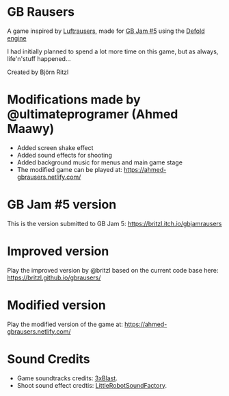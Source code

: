 # GB Rausers
A game inspired by [Luftrausers](http://www.luftrausers.com), made for [GB Jam #5](https://itch.io/jam/gbjam-5) using the [Defold engine](http://www.defold.com)

I had initially planned to spend a lot more time on this game, but as always, life'n'stuff happened...

Created by Björn Ritzl

# Modifications made by @ultimateprogramer (Ahmed Maawy)
* Added screen shake effect
* Added sound effects for shooting
* Added background music for menus and main game stage
* The modified game can be played at: https://ahmed-gbrausers.netlify.com/

# GB Jam #5 version
This is the version submitted to GB Jam 5: https://britzl.itch.io/gbjamrausers

# Improved version
Play the improved version by @britzl based on the current code base here: https://britzl.github.io/gbrausers/

# Modified version
Play the modified version of the game at: https://ahmed-gbrausers.netlify.com/

# Sound Credits
* Game soundtracks credits: [3xBlast](https://3xblast.itch.io/).
* Shoot sound effect credtis: [LittleRobotSoundFactory](https://freesound.org/people/LittleRobotSoundFactory/).
